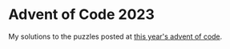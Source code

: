 # Advent of Code 2023

My solutions to the puzzles posted at [this year's advent of code](https://adventofcode.com/2023/).